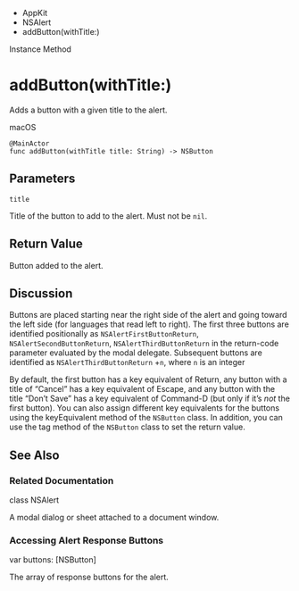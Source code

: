 

- AppKit
- NSAlert
-  addButton(withTitle:) 

Instance Method

# addButton(withTitle:)

Adds a button with a given title to the alert.

macOS

``` source
@MainActor
func addButton(withTitle title: String) -> NSButton
```

## Parameters 

`title`  

Title of the button to add to the alert. Must not be `nil`.

## Return Value

Button added to the alert.

## Discussion

Buttons are placed starting near the right side of the alert and going toward the left side (for languages that read left to right). The first three buttons are identified positionally as `NSAlertFirstButtonReturn`, `NSAlertSecondButtonReturn`, `NSAlertThirdButtonReturn` in the return-code parameter evaluated by the modal delegate. Subsequent buttons are identified as `NSAlertThirdButtonReturn` +`n`, where `n` is an integer

By default, the first button has a key equivalent of Return, any button with a title of “Cancel” has a key equivalent of Escape, and any button with the title “Don’t Save” has a key equivalent of Command-D (but only if it’s *not* the first button). You can also assign different key equivalents for the buttons using the keyEquivalent method of the `NSButton` class. In addition, you can use the tag method of the `NSButton` class to set the return value.

## See Also

### Related Documentation

class NSAlert

A modal dialog or sheet attached to a document window.

### Accessing Alert Response Buttons

var buttons: [NSButton]

The array of response buttons for the alert.

